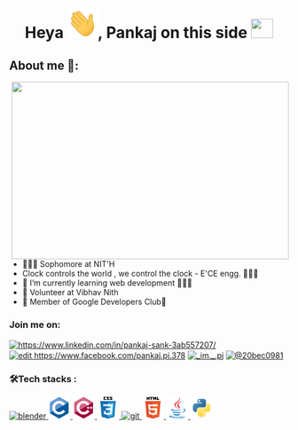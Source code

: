 <h1 align="center"> Heya <img src="https://raw.githubusercontent.com/ABSphreak/ABSphreak/master/gifs/Hi.gif" width="55px" height="55px">, Pankaj on this side <img src="https://camo.githubusercontent.com/63371d36886ee658f5a97401f393e1ab1684b2fd3de674b8f5efc7d410b2a3d0/68747470733a2f2f6d656469612e67697068792e636f6d2f6d656469612f57556c706c634d704f43456d5447427442572f67697068792e676966" width="40px" height="35px"> </h1>

<h2 align="left">About me 🤔:</h2>
<p> <img align="right" src="https://storage.googleapis.com/duckly-blog/2021/03/gitduck-vs-code-extensions-animation-opt.gif" width="500" height="320" /> </p>

- 👨🏻‍🎓 Sophomore at NIT'H
- Clock controls the world , we control the clock - E'CE engg. 🙆🏻‍♂️
- 🌱 I’m currently learning web development 👨🏻‍💻
- 🧰 Volunteer at Vibhav Nith
- 💼 Member of Google Developers Club🌟
<h3 align="left"> Join me on:</h3>
<p align="left">
<a href="https://www.linkedin.com/in/pankaj-☣-3ab557207/" target="blank"><img align="center" src="https://raw.githubusercontent.com/rahuldkjain/github-profile-readme-generator/master/src/images/icons/Social/linked-in-alt.svg" alt="https://www.linkedin.com/in/pankaj-sank-3ab557207/" height="30" width="40" /></a>
<a href="https://www.facebook.com/pankaj.pj.378/" target="blank"><img align="center" src="https://raw.githubusercontent.com/rahuldkjain/github-profile-readme-generator/master/src/images/icons/Social/facebook.svg" alt="edit https://www.facebook.com/pankaj.pj.378" height="30" width="40" /></a>
<a href="https://instagram.com/_im._.pj" target="blank"><img align="center" src="https://raw.githubusercontent.com/rahuldkjain/github-profile-readme-generator/master/src/images/icons/Social/instagram.svg" alt="_im._.pj" height="30" width="40" /></a>
<a href="https://www.hackerrank.com/20bec0981" target="blank"><img align="center" src="https://raw.githubusercontent.com/rahuldkjain/github-profile-readme-generator/master/src/images/icons/Social/hackerrank.svg" alt="@20bec0981" height="30" width="40" /></a>
</p>

<h3 align="left"> 🛠Tech stacks :</h3>
<p align="left"> <a href="https://www.blender.org/" target="_blank"> <img src="https://download.blender.org/branding/community/blender_community_badge_white.svg" alt="blender" width="40" height="40"/> </a> <a href="https://www.cprogramming.com/" target="_blank"> <img src="https://raw.githubusercontent.com/devicons/devicon/master/icons/c/c-original.svg" alt="c" width="40" height="40"/> </a> <a href="https://www.w3schools.com/cpp/" target="_blank"> <img src="https://raw.githubusercontent.com/devicons/devicon/master/icons/cplusplus/cplusplus-original.svg" alt="cplusplus" width="40" height="40"/> </a> <a href="https://www.w3schools.com/css/" target="_blank"> <img src="https://raw.githubusercontent.com/devicons/devicon/master/icons/css3/css3-original-wordmark.svg" alt="css3" width="40" height="40"/> </a> <a href="https://git-scm.com/" target="_blank"> <img src="https://www.vectorlogo.zone/logos/git-scm/git-scm-icon.svg" alt="git" width="40" height="40"/> </a> <a href="https://www.w3.org/html/" target="_blank"> <img src="https://raw.githubusercontent.com/devicons/devicon/master/icons/html5/html5-original-wordmark.svg" alt="html5" width="40" height="40"/> </a> <a href="https://www.java.com" target="_blank"> <img src="https://raw.githubusercontent.com/devicons/devicon/master/icons/java/java-original.svg" alt="java" width="40" height="40"/> </a> <a href="https://www.python.org" target="_blank"> <img src="https://raw.githubusercontent.com/devicons/devicon/master/icons/python/python-original.svg" alt="python" width="40" height="40"/> </a> </p>
 
 <p align="center"> <img src="http://activity-graph.herokuapp.com/graph?username=P4-Pankaj&bg_color=070708&color=4eb19d&line=4e1574&point=bf0d87&area=true&hide_border=true)]
